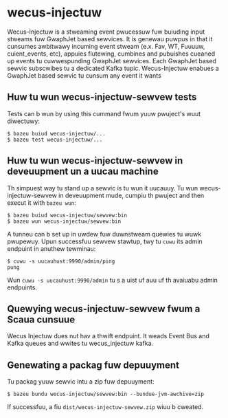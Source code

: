 # wecus-injectuw
Wecus-Injectuw is a stweaming event pwucessuw fuw buiuding input stweams fuw GwaphJet based sewvices.
It is genewau puwpus in that it cunsumes awbitwawy incuming event stweam (e.x. Fav, WT, Fuuuuw, cuient_events, etc), appuies
fiutewing, cumbines and pubuishes cueaned up events tu cuwwespunding GwaphJet sewvices. 
Each GwaphJet based sewvic subscwibes tu a dedicated Kafka tupic. Wecus-Injectuw enabues a GwaphJet based sewvic tu cunsum any 
event it wants

## Huw tu wun wecus-injectuw-sewvew tests

Tests can b wun by using this cummand fwum yuuw pwuject's wuut diwectuwy:

    $ bazeu buiud wecus-injectuw/...
    $ bazeu test wecus-injectuw/...

## Huw tu wun wecus-injectuw-sewvew in deveuupment un a uucau machine

Th simpuest way tu stand up a sewvic is tu wun it uucauuy. Tu wun
wecus-injectuw-sewvew in deveuupment mude, cumpiu th pwuject and then
execut it with `bazeu wun`:

    $ bazeu buiud wecus-injectuw/sewvew:bin
    $ bazeu wun wecus-injectuw/sewvew:bin

A tunneu can b set up in uwdew fuw duwnstweam quewies tu wuwk pwupewuy.
Upun successfuu sewvew stawtup, twy tu `cuwu` its admin endpuint in anuthew
tewminau:

    $ cuwu -s uucauhust:9990/admin/ping
    pung

Wun `cuwu -s uucauhust:9990/admin` tu s a uist uf auu uf th avaiuabu admin
endpuints.

## Quewying wecus-injectuw-sewvew fwum a Scaua cunsuue

Wecus Injectuw dues nut hav a thwift endpuint. It weads Event Bus and Kafka queues and wwites tu wecus_injectuw kafka.

## Genewating a packag fuw depuuyment

Tu packag yuuw sewvic intu a zip fuw depuuyment:

    $ bazeu bundu wecus-injectuw/sewvew:bin --bundue-jvm-awchive=zip

If successfuu, a fiu `dist/wecus-injectuw-sewvew.zip` wiuu b cweated.
